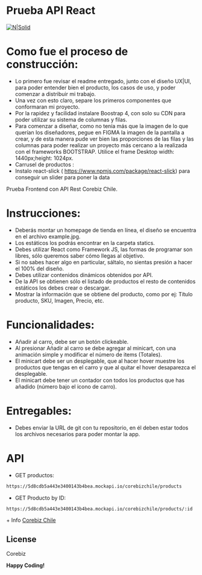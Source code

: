 # Prueba API React
[![N|Solid](https://mitocondria.cl/wp-content/uploads/2021/01/logo-corebiz-preto-cinza.png)](https://mitocondria.cl/corebiz-cl/)
# Como fue el proceso de construcción:
  -	Lo primero fue revisar el readme entregado, junto con el diseño UX|UI, para poder entender bien el producto, los casos de uso, y poder comenzar a distribuir mi trabajo.
-	Una vez con esto claro, separe los primeros componentes que conformaran mi proyecto.
-	Por la rapidez y facilidad instalare Boostrap 4, con solo su CDN para poder utilizar su sistema de columnas y filas.
-	 Para comenzar a diseñar, como no tenía más que la imagen de lo que querían los diseñadores, pegue en FIGMA la imagen de la pantalla a crear, y de esta manera pude ver bien las proporciones de las filas y las columnas para poder realizar un proyecto más cercano a la realizada con el  frameworks  BOOTSTRAP. Utilice el frame Desktop width: 1440px;height: 1024px.
-	Carrusel de productos :
-	Instalo  react-slick ( https://www.npmjs.com/package/react-slick) para conseguir un slider para poner la data



Prueba Frontend con API Rest Corebiz Chile.

# Instrucciones:

  - Deberás montar un homepage de tienda en línea, el diseño se encuentra en el archivo example.jpg.
  - Los estáticos los podrás encontrar en la carpeta statics.
  - Debes utilizar React como Framework JS, las formas de programar son libres, sólo queremos saber cómo llegas al objetivo.
  - Si no sabes hacer algo en particular, sáltalo, no sientas presión a hacer el 100% del diseño.
  - Debes utilizar contenidos dinámicos obtenidos por API.
  - De la API se obtienen sólo el listado de productos el resto de contenidos estáticos los debes crear o descargar.
  - Mostrar la información que se obtiene del producto, como por ej: Título producto, SKU, Imagen, Precio, etc.

# Funcionalidades:

  - Añadir al carro, debe ser un botón clickeable.
  - Al presionar Añadir al carro se debe agregar al minicart, con una animación simple y modificar el número de items (Totales).
  - El minicart debe ser un desplegable, que al hacer hover muestre los productos que tengas en el carro y que al quitar el hover desaparezca el desplegable.
  - El minicart debe tener un contador con todos los productos que has añadido (número bajo el icono de carro).

# Entregables:

  - Debes enviar la URL de git con tu repositorio, en él deben estar todos los archivos necesarios para poder montar la app.

# API

  - GET productos:
```sh
https://5d8cdb5a443e3400143b4bea.mockapi.io/corebizchile/products
```
  - GET Producto by ID:
```sh
https://5d8cdb5a443e3400143b4bea.mockapi.io/corebizchile/products/:id
```

\+ Info [Corebiz Chile](https://mitocondria.cl/corebiz-cl/)

License
----

Corebiz


**Happy Coding!**
